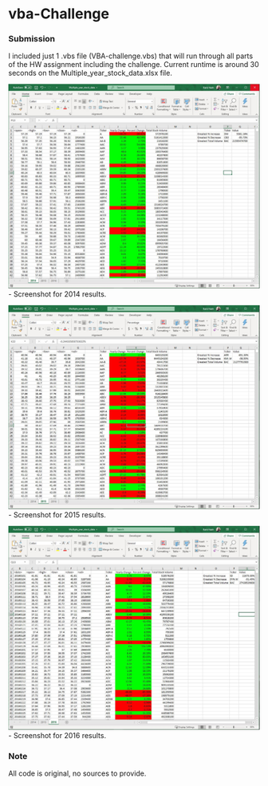 # vba-Challenge

### Submission
I included just 1 .vbs file (VBA-challenge.vbs) that will run through all parts of the HW assignment including the challenge. Current runtime is around 30 seconds on the Multiple_year_stock_data.xlsx file.

![2014 Screenshot](Screenshots/2014_Screenshot.png) - Screenshot for 2014 results.

![2015 Screenshot](Screenshots/2015_Screenshot.png) - Screenshot for 2015 results.

![2016 Screenshot](Screenshots/2016_Screenshot.png) - Screenshot for 2016 results.


### Note
All code is original, no sources to provide.
